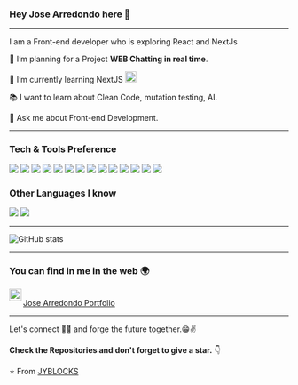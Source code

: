 ### Hey Jose Arredondo here 👋

---

I am a Front-end developer who is exploring React and NextJs
 
 🔭 I’m planning for a Project **WEB Chatting in real time**.
 
 🌱 I’m currently learning NextJS <img src="https://nextjs.org/favicon.ico" width="20px">
 
 :books: I want to learn about Clean Code, mutation testing, AI.
 
 💬 Ask me about Front-end Development.

---


### Tech & Tools Preference

<img src ="https://img.shields.io/badge/-HTML5-E34F26?style=flat&logo=html5&logoColor=white"> <img src ="https://img.shields.io/badge/-CSS3-1572B6?style=flat&logo=css3&logoColor=white">
<img src="https://img.shields.io/badge/-Bootstrap-563D7C?style=flat&logo=bootstrap&logoColor=white">
<img src="https://img.shields.io/badge/-JavaScript-eed718?style=flat&logo=javascript&logoColor=ffffff">
<img src="https://img.shields.io/badge/-React-000000?style=flat&logo=react&logoColor=00c8ff">
<img src="https://img.shields.io/badge/-MongoDB-4DB33D?style=flat&logo=mongodb&logoColor=FFFFFF">
<img src="https://img.shields.io/badge/-GraphQL-e535ab?style=flat&logo=graphql&logoColor=FFFFFF">
<img src="https://img.shields.io/badge/-MySQL-F29111?style=flat&logo=mysql&logoColor=FFFFFF">
<img src="https://img.shields.io/badge/-Express.js-787878?style=flat">
<img src="https://img.shields.io/badge/-Node.js-3C873A?style=flat&logo=Node.js&logoColor=white">
<img src="https://img.shields.io/badge/-Firebase-FFA611?style=flat&logo=firebase&logoColor=FFFFFF">
<img src="http://img.shields.io/badge/-Git-F1502F?style=flat&logo=git&logoColor=FFFFFF">
<img src="http://img.shields.io/badge/-Github-000000?style=flat&logo=github&logoColor=FFFFFF">
<img src="http://img.shields.io/badge/-VS%20Code-007ACC?style=flat&logo=visual%20studio%20code&logoColor=white">

### Other Languages I know
<img src="http://img.shields.io/badge/-Java-F89820?style=flat&logo=java&logoColor=white"> <img src="https://img.shields.io/badge/-Python-black?style=flat&logo=python&logoColor=white"> 

---

![GitHub stats](https://github-readme-stats.vercel.app/api?username=JYBLOCKS&show_icons=true&hide_border=true)

---


### You can find in me in the web 🌍
[<img align="left" alt="JYBLOCKS | LinkedIn" width="22px" src="https://cdn.jsdelivr.net/npm/simple-icons@v3/icons/linkedin.svg" />][linkedin]  
[Jose Arredondo Portfolio][portfolio]
<br/>

---

Let's connect 👨‍💻 and forge the future together.😁✌

**Check the Repositories and don't forget to give a star.** 👇

:star: From [JYBLOCKS](https://github.com/JYBLOCKS)

[linkedin]: https://www.linkedin.com/in/jose-enrique-arredondo-herrera-616508152/
[portfolio]: https://josearredondo.vercel.app/
